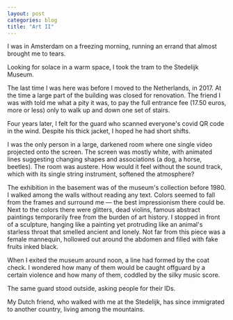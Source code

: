 ```yaml
---
layout: post
categories: blog
title: "Art II"
---
```

I was in Amsterdam on a freezing morning, running an errand that almost brought me to tears.

Looking for solace in a warm space, I took the tram to the Stedelijk Museum.

The last time I was here was before I moved to the Netherlands, in 2017. At the time a large part of the building was closed for renovation. The friend I was with told me what a pity it was, to pay the full entrance fee (17.50 euros, more or less) only to walk up and down one set of stairs.

Four years later, I felt for the guard who scanned everyone's covid QR code in the wind. Despite his thick jacket, I hoped he had short shifts.

I was the only person in a large, darkened room where one single video projected onto the screen. The screen was mostly white, with animated lines suggesting changing shapes and associations (a dog, a horse, beetles). The room was austere. How would it feel without the sound track, which with its single string instrument, softened the atmosphere?

The exhibition in the basement was of the museum's collection before 1980. I walked among the walls without reading any text. Colors seemed to fall from the frames and surround me — the best impressionism there could be. Next to the colors there were glitters, dead violins, famous abstract paintings temporarily free from the burden of art history. I stopped in front of a sculpture, hanging like a painting yet protruding like an animal's starless throat that smelled ancient and lonely. Not far from this piece was a female mannequin, hollowed out around the abdomen and filled with fake fruits inked black.

When I exited the museum around noon, a line had formed by the coat check. I wondered how many of them would be caught offguard by a certain violence and how many of them, coddled by the silky music score.

The same guard stood outside, asking people for their IDs.

My Dutch friend, who walked with me at the Stedelijk, has since immigrated to another country, living among the mountains.

